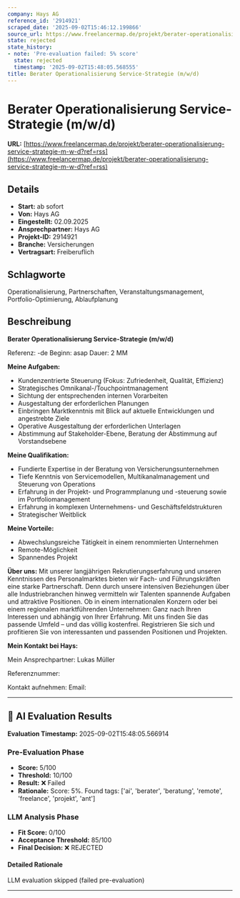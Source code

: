 ```yaml
---
company: Hays AG
reference_id: '2914921'
scraped_date: '2025-09-02T15:46:12.199866'
source_url: https://www.freelancermap.de/projekt/berater-operationalisierung-service-strategie-m-w-d?ref=rss
state: rejected
state_history:
- note: 'Pre-evaluation failed: 5% score'
  state: rejected
  timestamp: '2025-09-02T15:48:05.568555'
title: Berater Operationalisierung Service-Strategie (m/w/d)
---
```



# Berater Operationalisierung Service-Strategie (m/w/d)
**URL:** [https://www.freelancermap.de/projekt/berater-operationalisierung-service-strategie-m-w-d?ref=rss](https://www.freelancermap.de/projekt/berater-operationalisierung-service-strategie-m-w-d?ref=rss)
## Details
- **Start:** ab sofort
- **Von:** Hays AG
- **Eingestellt:** 02.09.2025
- **Ansprechpartner:** Hays AG
- **Projekt-ID:** 2914921
- **Branche:** Versicherungen
- **Vertragsart:** Freiberuflich

## Schlagworte
Operationalisierung, Partnerschaften, Veranstaltungsmanagement, Portfolio-Optimierung, Ablaufplanung

## Beschreibung
**Berater Operationalisierung Service-Strategie (m/w/d)**

Referenz: -de
Beginn: asap
Dauer: 2 MM

**Meine Aufgaben:**

- Kundenzentrierte Steuerung (Fokus: Zufriedenheit, Qualität, Effizienz)
- Strategisches Omnikanal-/Touchpointmanagement
- Sichtung der entsprechenden internen Vorarbeiten
- Ausgestaltung der erforderlichen Planungen
- Einbringen Marktkenntnis mit Blick auf aktuelle Entwicklungen und angestrebte Ziele
- Operative Ausgestaltung der erforderlichen Unterlagen
- Abstimmung auf Stakeholder-Ebene, Beratung der Abstimmung auf Vorstandsebene

**Meine Qualifikation:**

- Fundierte Expertise in der Beratung von Versicherungsunternehmen
- Tiefe Kenntnis von Servicemodellen, Multikanalmanagement und Steuerung von Operations
- Erfahrung in der Projekt- und Programmplanung und -steuerung sowie im Portfoliomanagement
- Erfahrung in komplexen Unternehmens- und Geschäftsfeldstrukturen
- Strategischer Weitblick

**Meine Vorteile:**

- Abwechslungsreiche Tätigkeit in einem renommierten Unternehmen
- Remote-Möglichkeit
- Spannendes Projekt

**Über uns:**
Mit unserer langjährigen Rekrutierungserfahrung und unseren Kenntnissen des Personalmarktes bieten wir Fach- und Führungskräften eine starke Partnerschaft. Denn durch unsere intensiven Beziehungen über alle Industriebranchen hinweg vermitteln wir Talenten spannende Aufgaben und attraktive Positionen. Ob in einem internationalen Konzern oder bei einem regionalen marktführenden Unternehmen: Ganz nach Ihren Interessen und abhängig von Ihrer Erfahrung. Mit uns finden Sie das passende Umfeld – und das völlig kostenfrei. Registrieren Sie sich und profitieren Sie von interessanten und passenden Positionen und Projekten.

**Mein Kontakt bei Hays:**

Mein Ansprechpartner:
Lukas Müller

Referenznummer:

Kontakt aufnehmen:
Email:

---

## 🤖 AI Evaluation Results

**Evaluation Timestamp:** 2025-09-02T15:48:05.566914

### Pre-Evaluation Phase
- **Score:** 5/100
- **Threshold:** 10/100
- **Result:** ❌ Failed
- **Rationale:** Score: 5%. Found tags: ['ai', 'berater', 'beratung', 'remote', 'freelance', 'projekt', 'ant']

### LLM Analysis Phase
- **Fit Score:** 0/100
- **Acceptance Threshold:** 85/100
- **Final Decision:** ❌ REJECTED

#### Detailed Rationale
LLM evaluation skipped (failed pre-evaluation)

---
